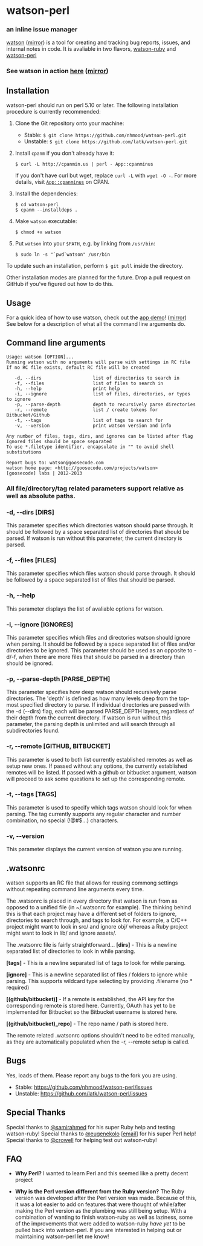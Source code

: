 # watson-perl
### an inline issue manager

[watson](http://goosecode.com/watson) ([mirror](http://nhmood.github.io/watson-perl)) is a tool for creating and tracking bug reports, issues, and internal notes in code.
It is avaliable in two flavors, [watson-ruby](http://github.com/nhmood/watson-ruby) and [watson-perl](http://github.com/nhmood/watson-perl)

### See watson in action [here](http://goosecode.com/watson) ([mirror](http://nhmood.github.io/watson-perl))

## Installation

watson-perl should run on perl 5.10 or later. The following installation procedure is currently recommended:

 1.  Clone the Git repository onto your machine:

     -  Stable: `$ git clone https://github.com/nhmood/watson-perl.git`
     -  Unstable: `$ git clone https://github.com/latk/watson-perl.git`

 2. Install `cpanm` if you don't already have it:

        $ curl -L http://cpanmin.us | perl - App::cpanminus

    If you don't have curl but wget, replace `curl -L` with `wget -O -`. For more details, visit [`App::cpanminus`](https://metacpan.org/pod/App::cpanminus) on CPAN.

 3. Install the dependencies:

        $ cd watson-perl
        $ cpanm --installdeps .

 4. Make `watson` executable:

        $ chmod +x watson

 5. Put `watson` into your `$PATH`, e.g. by linking from `/usr/bin`:

        $ sudo ln -s "`pwd`watson" /usr/bin

To update such an installation, perform `$ git pull` inside the directory.

Other installation modes are planned for the future. Drop a pull request on GitHub if you've figured out how to do this.

## Usage

For a quick idea of how to use watson, check out the [app demo](http://goosecode.com/watson)! ([mirror](http://nhmood.github.io/watson-perl))
See below for a description of what all the command line arguments do.

## Command line arguments
```
Usage: watson [OPTION]...
Running watson with no arguments will parse with settings in RC file
If no RC file exists, default RC file will be created

   -d, --dirs                   list of directories to search in
   -f, --files                  list of files to search in
   -h, --help                   print help
   -i, --ignore                 list of files, directories, or types to ignore
   -p, --parse-depth            depth to recursively parse directories
   -r, --remote                 list / create tokens for Bitbucket/Github
   -t, --tags                   list of tags to search for
   -v, --version                print watson version and info

Any number of files, tags, dirs, and ignores can be listed after flag
Ignored files should be space separated
To use *.filetype identifier, encapsulate in "" to avoid shell substitutions

Report bugs to: watson@goosecode.com
watson home page: <http://goosecode.com/projects/watson>
[goosecode] labs | 2012-2013

```
### All file/directory/tag related parameters support relative as well as absolute paths.


### -d, --dirs [DIRS]
This parameter specifies which directories watson should parse through.
It should be followed by a space separated list of directories that should be parsed.
If watson is run without this parameter, the current directory is parsed.


### -f, --files [FILES]
This parameter specifies which files watson should parse through.
It should be followed by a space separated list of files that should be parsed.


### -h, --help
This parameter displays the list of avaliable options for watson.


### -i, --ignore [IGNORES]
This parameter specifies which files and directories watson should ignore when parsing.
It should be followed by a space separated list of files and/or directories to be ignored.
This parameter should be used as an opposite to -d/-f, when there are more files that should be parsed in a directory than should be ignored.


### -p, --parse-depth [PARSE_DEPTH]
This parameter specifies how deep watson should recursively parse directories.
The 'depth' is defined as how many levels deep from the top-most specified directory to parse.
If individual directories are passed with the -d (--dirs) flag, each will be parsed PARSE_DEPTH layers, regardless of their depth from the current directory.
If watson is run without this parameter, the parsing depth is unlimited and will search through all subdirectories found.


### -r, --remote [GITHUB, BITBUCKET]
This parameter is used to both list currently established remotes as well as setup new ones.
If passed without any options, the currently established remotes will be listed.
If passed with a github or bitbucket argument, watson will proceed to ask some questions to set up the corresponding remote.


### -t, --tags [TAGS]
This parameter is used to specify which tags watson should look for when parsing.
The tag currently supports any regular character and number combination, no special (!@#$...) characters.


### -v, --version
This parameter displays the current version of watson you are running.


## .watsonrc
watson supports an RC file that allows for reusing commong settings without repeating command line arguments every time.

The .watsonrc is placed in every directory that watson is run from as opposed to a unified file (in ~/.watsonrc for example). The thinking behind this is that each project may have a different set of folders to ignore, directories to search through, and tags to look for.
For example, a C/C++ project might want to look in src/ and ignore obj/ whereas a Ruby project might want to look in lib/ and ignore assets/.

The .watsonrc file is fairly straightforward...
**[dirs]** - This is a newline separated list of directories to look in while parsing.

**[tags]** - This is a newline separated list of tags to look for while parsing.

**[ignore]** - This is a newline separated list of files / folders to ignore while parsing.
This supports wildcard type selecting by providing .filename (no * required)

**[(github/bitbucket)]** - If a remote is established, the API key for the corresponding remote is stored here.
Currently, OAuth has yet to be implemented for Bitbucket so the Bitbucket username is stored here.

**[(github/bitbucket)_repo]** - The repo name / path is stored here.

The remote related .watsonrc options shouldn't need to be edited manually, as they are automatically populated when the -r, --remote setup is called.

## Bugs

Yes, loads of them. Please report any bugs to the fork you are using.

 * Stable: <https://github.com/nhmood/watson-perl/issues>
 * Unstable: <https://github.com/latk/watson-perl/issues>

## Special Thanks
Special thanks to [@samirahmed](http://twitter.com/samirahmed) for his super Ruby help and testing watson-ruby!
Special thanks to [@eugenekolo](http://twitter.com/eugenekolo) [[email](eugenek@bu.edu)] for his super Perl help!
Special thanks to [@crowell](http://github.com/crowell) for helping test out watson-ruby!

## FAQ
- **Why Perl?**
	I wanted to learn Perl and this seemed like a pretty decent project

- **Why is the Perl version different from the Ruby version?**
	The Ruby version was developed after the Perl version was made. Because of this, it was a lot easier to add on features that were thought of while/after making the Perl version as the plumbing was still being setup.
	With a combination of wanting to finish watson-ruby as well as laziness, some of the improvements that were added to watson-ruby *have yet* to be pulled back into watson-perl.
	If you are interested in helping out or maintaining watson-perl let me know!
